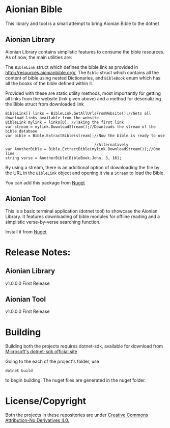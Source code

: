 # Aionian Bible

This library and tool is a small attempt to bring Aionian Bible to the dotnet

## Aionian Library

Aionian Library contains simplistic features to consume the bible resources. As of now, the main utilities are:

The `BibleLink` struct which defines the bible link as provided in http://resources.aionianbible.org/, The `Bible` struct which contains all the content of bible using nested Dictionaries, and `BibleBook` enum which has all the books of the bible defined within it.

Provided with these are static utility methods, most importantly for getting all links from the website (link given above) and a method for deserializing the Bible struct from downloaded link

   
	BibleLink[] links = BibleLink.GetAllUrlsFromWebsite();//Gets all download links available from the website
	BibleLink mylink = links[0]; //Taking the first link
	var stream = mylink.DownloadStream();//Downloads the stream of the bible database
	var bible = Bible.ExtractBible(stream);//Now the bible is ready to use
										   
										   //Alternatively
	var AnotherBible = Bible.ExtractBible(mylink.DownloadStream());//One line 
	string verse = AnotherBible[BibleBook.John, 3, 16];

By using a stream, there is an additional option of downloading the file by the URL in the `BibleLink` object and opening it via a `Stream` to load the Bible.

You can add this package from [Nuget](https://www.nuget.org/packages/Azuxiren.Aionian/)

## Aionian Tool

This is a basic terminal application (dotnet tool) to showcase the Aionian Library. It features downloading of bible modules for offline reading and a simplistic verse-by-verse searching function.

Install it from [Nuget]()

# Release Notes:

## Aionian Library

v1.0.0.0 First Release

## Aionian Tool

v1.0.0.0 First Release

# Building

Building both the projects requires dotnet-sdk, available for download from [Microsoft's dotnet-sdk official site](https://dotnet.microsoft.com/download)

Going to the each of the project's folder, use

	dotnet build

to begin building. The nuget files are generated in the nuget folder.

# License/Copyright

Both the projects in these repositories are under [Creative Commons Attribution-No Derivatives 4.0.](https://creativecommons.org/licenses/by/4.0/)